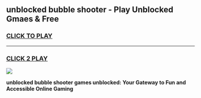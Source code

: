 
## unblocked bubble shooter - Play Unblocked Gmaes & Free
<h3>
<a href="https://news.freeplayer.one?title=unblocked_bubble_shooter&ref=23F">CLICK TO PLAY</a></h3>
<hr>

<h3>
<a href="https://news.freeplayer.one?title=unblocked_bubble_shooter&ref=23F">CLICK 2 PLAY</a>
  
</h3>

<a href="https://news.freeplayer.one?title=unblocked_bubble_shooter&ref=23F/"><img src="https://clearcache.store/games.png"></a>


**unblocked bubble shooter games unblocked: Your Gateway to Fun and Accessible Online Gaming**
